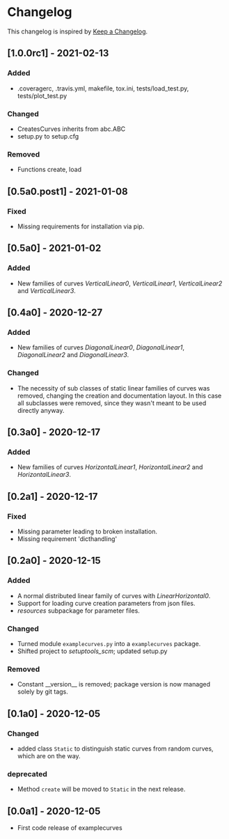 # Changelog
This changelog is inspired by [Keep a Changelog](https://keepachangelog.com/en/1.0.0/).

## [1.0.0rc1] - 2021-02-13
### Added
- .coveragerc, .travis.yml, makefile, tox.ini, tests/load_test.py, tests/plot_test.py

### Changed
- CreatesCurves inherits from abc.ABC
- setup.py to setup.cfg

### Removed
- Functions create, load

## [0.5a0.post1] - 2021-01-08
### Fixed
- Missing requirements for installation via pip.

## [0.5a0] - 2021-01-02
### Added
- New families of curves *VerticalLinear0*, *VerticalLinear1*, *VerticalLinear2* and
  *VerticalLinear3*.

## [0.4a0] - 2020-12-27
### Added
- New families of curves *DiagonalLinear0*, *DiagonalLinear1*, *DiagonalLinear2* and
  *DiagonalLinear3*.

### Changed
- The necessity of sub classes of static linear families of curves was removed, changing
  the creation and documentation layout. In this case all subclasses were removed, since
  they wasn't meant to be used directly anyway.

## [0.3a0] - 2020-12-17
### Added
- New families of curves *HorizontalLinear1*, *HorizontalLinear2* and
 *HorizontalLinear3*.

## [0.2a1] - 2020-12-17
### Fixed
- Missing parameter leading to broken installation.
- Missing requirement 'dicthandling'

## [0.2a0] - 2020-12-15
### Added
- A normal distributed linear family of curves with *LinearHorizontal0*.
- Support for loading curve creation parameters from json files.
- *resources* subpackage for parameter files.

### Changed
- Turned module `examplecurves.py` into a `examplecurves` package.
- Shifted project to *setuptools_scm*; updated setup.py

### Removed
- Constant \_\_version\_\_ is removed; package version is now managed solely by git
  tags.

## [0.1a0] - 2020-12-05
### Changed
- added class `Static` to distinguish static curves from random curves, which
  are on the way.

### deprecated
- Method `create` will be moved to `Static` in the next release.

## [0.0a1] - 2020-12-05
- First code release of examplecurves